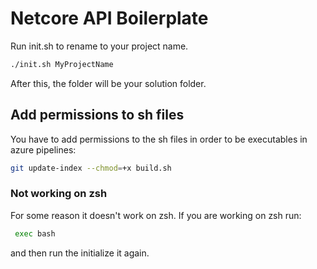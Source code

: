 # Netcore API Boilerplate

Run init.sh to rename to your project name.

```bash
./init.sh MyProjectName
```

After this, the folder will be your solution folder.

## Add permissions to sh files

You have to add permissions to the sh files in order to be executables in azure pipelines:

```bash
git update-index --chmod=+x build.sh
```

### Not working on zsh

For some reason it doesn't work on zsh. If you are working on zsh run:

```bash
 exec bash 
```

and then run the initialize it again.
